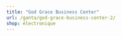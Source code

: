 ```yaml
---
title: "God Grace Business Center"
url: /ganta/god-grace-business-center-2/
shop: électronique
---
```


